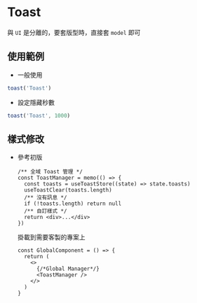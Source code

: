 # Toast

與 `UI` 是分離的，要套版型時，直接套 `model` 即可

## 使用範例

- 一般使用

```ts
toast('Toast')
```

- 設定隱藏秒數

```ts
toast('Toast', 1000)
```

## 樣式修改

- 參考初版

  ```tsx title="common/components/manager/toast/index.tsx"
  /** 全域 Toast 管理 */
  const ToastManager = memo(() => {
    const toasts = useToastStore((state) => state.toasts)
    useToastClear(toasts.length)
    /** 沒有訊息 */
    if (!toasts.length) return null
    /** 自訂樣式 */
    return <div>...</div>
  })
  ```

  掛載到需要客製的專案上

  ```tsx title="onbet/pages/_app.tsx"
  const GlobalComponent = () => {
    return (
      <>
        {/*Global Manager*/}
        <ToastManager />
      </>
    )
  }
  ```
